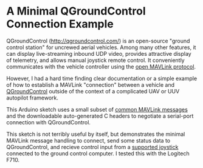 # A Minimal QGroundControl Connection Example

QGroundControl (http://qgroundcontrol.com/) is an open-source
"ground control station" for uncrewed aerial vehicles. Among many other features, it can display live-streaming inbound UDP video, provides attractive display of telemetry, and allows manual joystick remote control. It conveniently communicates with the vehicle controller using the [open MAVLink protocol](https://mavlink.io/).

However, I had a hard time finding clear documentation or a simple example of how to establish a MAVLink "connection" between a vehicle and [QGroundControl](http://qgroundcontrol.com/) outside of the context of a complicated UAV or UUV autopilot framework. 

This Arduino sketch uses a small subset of [common MAVLink messages](https://mavlink.io/en/messages/common.html) and the downloadable auto-generated C headers to negotiate a serial-port connection with QGroundControl.

This sketch is not terribly useful by itself, but demonstrates the minimal MAVLink message handling to connect, send some status data to QGroundControl, and recieve control input from a [supported joystick](https://docs.qgroundcontrol.com/en/SetupView/Joystick.html#supported-joysticks) connected to the ground control computer. I tested this with the Logitech F710.
